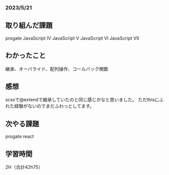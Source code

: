 ### 2023/5/21
## 取り組んだ課題
progate
JavaScript IV
JavaScript V
JavaScript VI
JavaScript VII

## わかったこと
継承、オーバライド、配列操作、コールバック関数

## 感想
scssで@extendで継承していたのと同じ感じかなと思いました。
ただthisにふれた経験がないのでまだふわっとしてます。

## 次やる課題
progate react

## 学習時間
2H（合計42h75）

